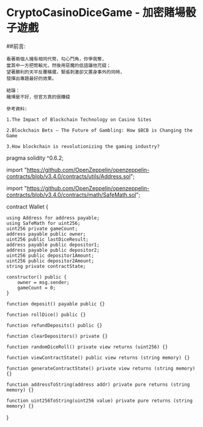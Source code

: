 # CryptoCasinoDiceGame - 加密賭場骰子遊戲
##前言:
```
看著兩個人擁有相同代幣，勾心鬥角，你爭我奪，
當其中一方把幣輸光，然後用惡魔的低語讓他充錢；
望著勝利的天平反覆橫擺，緊張刺激卻又置身事外的同時，
發揮出專題最好的效果。

結論：
賭博是不好，但官方真的很賺錢

參考資料:

1.The Impact of Blockchain Technology on Casino Sites

2.Blockchain Bets — The Future of Gambling: How $BCB is Changing the Game

3.How blockchain is revolutionizing the gaming industry?

```

pragma solidity ^0.6.2;

import "https://github.com/OpenZeppelin/openzeppelin-contracts/blob/v3.4.0/contracts/utils/Address.sol";

import "https://github.com/OpenZeppelin/openzeppelin-contracts/blob/v3.4.0/contracts/math/SafeMath.sol";


contract Wallet  {

    using Address for address payable;
    using SafeMath for uint256;
    uint256 private gameCount;
    address payable public owner;
    uint256 public lastDiceResult;
    address payable public depositor1;
    address payable public depositor2;
    uint256 public depositor1Amount;
    uint256 public depositor2Amount;
    string private contractState;

    constructor() public {
        owner = msg.sender;
        gameCount = 0;
    }
    
    function deposit() payable public {}
    
    function rollDice() public {}

    function refundDeposits() public {}

    function clearDepositors() private {}
    
    function randomDiceRoll() private view returns (uint256) {}

    function viewContractState() public view returns (string memory) {}

    function generateContractState() private view returns (string memory) {}

    function addressToString(address addr) private pure returns (string memory) {}

    function uint256ToString(uint256 value) private pure returns (string memory) {}
 }
